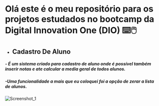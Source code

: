 # Olá este é o meu repositório para os projetos estudados no bootcamp da Digital Innovation One (DIO) :keyboard::computer_mouse:

- ## Cadastro De Aluno

#####         - É um sistema criado para cadastro de aluno onde é possível também inserir notas e ate calcular a media geral de todos alunos.

#####        -Uma funcionalidade a mais que eu coloquei foi a opção de zerar a lista de alunos.

![Screenshot_1](C:\Users\verta\Desktop\Screenshot_1.png)
